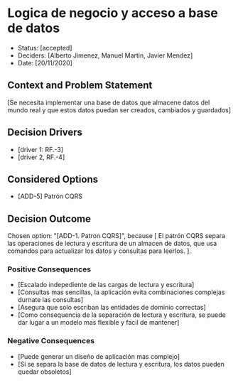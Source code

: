# Logica de negocio y acceso a base de datos

* Status: [accepted] 
* Deciders: [Alberto Jimenez, Manuel Martin, Javier Mendez] 
* Date: [20/11/2020] 

## Context and Problem Statement

[Se necesita implementar una base de datos que almacene datos del mundo real y que estos datos puedan ser creados, cambiados y guardados]

## Decision Drivers 

* [driver 1: RF.-3]
* [driver 2, RF.-4]

## Considered Options

* [ADD-5] Patrón CQRS

## Decision Outcome

Chosen option: "[ADD-1. Patron CQRS]", because [ El patrón CQRS separa las operaciones de lectura y escritura de un almacen de datos, que usa comandos para actualizar los datos y consultas para leerlos.  ].

### Positive Consequences 

* [Escalado indepediente de las cargas de lectura y escritura]
* [Consultas mas sencillas, la aplicación evita combinaciones complejas durnate las consultas]
* [Asegura que solo escriban las entidades de dominio correctas]
* [Como consequencia de la separación de lectura y escritura, se puede dar lugar a un modelo mas flexible y facil de mantener]

### Negative Consequences 

* [Puede generar un diseño de aplicación mas complejo]
* [Si se separa la base de datos de lectura y escritura, los datos pueden quedar obsoletos]

<!-- markdownlint-disable-file MD013 -->
